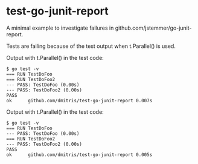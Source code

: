test-go-junit-report
====================

A minimal example to investigate failures in github.com/jstemmer/go-junit-report.

Tests are failing because of the test output when t.Parallel() is used.

Output with t.Parallel() in the test code:  
```
$ go test -v
=== RUN TestDoFoo
=== RUN TestDoFoo2
--- PASS: TestDoFoo (0.00s)
--- PASS: TestDoFoo2 (0.00s)
PASS
ok  	github.com/dmitris/test-go-junit-report	0.007s
```
Output with t.Parallel() in the test code:   
```
$ go test -v
=== RUN TestDoFoo
--- PASS: TestDoFoo (0.00s)
=== RUN TestDoFoo2
--- PASS: TestDoFoo2 (0.00s)
PASS
ok  	github.com/dmitris/test-go-junit-report	0.005s
```